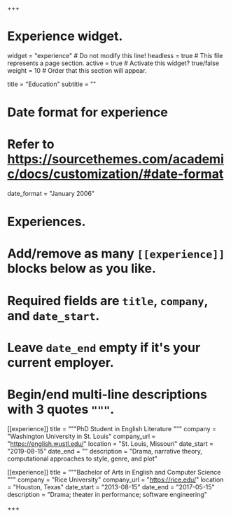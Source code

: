 +++
# Experience widget.
widget = "experience"  # Do not modify this line!
headless = true  # This file represents a page section.
active = true # Activate this widget? true/false
weight = 10  # Order that this section will appear.

title = "Education"
subtitle = ""

# Date format for experience
#   Refer to https://sourcethemes.com/academic/docs/customization/#date-format
date_format = "January 2006"

# Experiences.
#   Add/remove as many `[[experience]]` blocks below as you like.
#   Required fields are `title`, `company`, and `date_start`.
#   Leave `date_end` empty if it's your current employer.
#   Begin/end multi-line descriptions with 3 quotes `"""`.

[[experience]]
  title = """PhD Student in English Literature
  """
  company = "Washington University in St. Louis"
  company_url = "https://english.wustl.edu/"
  location = "St. Louis, Missouri"
  date_start = "2019-08-15"
  date_end = ""
  description = "Drama, narrative theory, computational approaches to style, genre, and plot"
  
[[experience]]
  title = """Bachelor of Arts in English and Computer Science
  """
  company = "Rice University"
  company_url = "https://rice.edu/"
  location = "Houston, Texas"
  date_start = "2013-08-15"
  date_end = "2017-05-15"
  description = "Drama; theater in performance; software engineering"


+++
